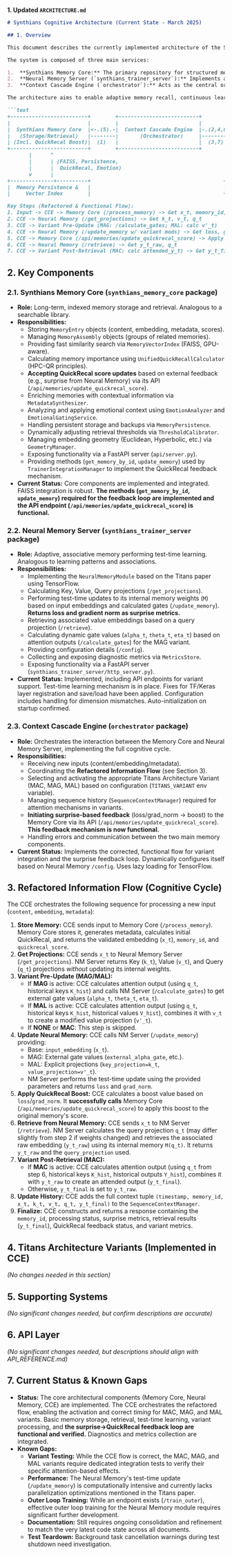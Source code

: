 
**1. Updated `ARCHITECTURE.md`**

```markdown
# Synthians Cognitive Architecture (Current State - March 2025)

## 1. Overview

This document describes the currently implemented architecture of the Synthians cognitive system. It follows a **Bi-Hemispheric Cognitive Architecture** model, separating persistent, indexed memory storage and retrieval from dynamic, sequence-aware associative memory processing.

The system is composed of three main services:

1.  **Synthians Memory Core:** The primary repository for structured memories, handling storage, indexing, metadata enrichment, emotional context, and relevance scoring (HPC-QuickRecal).
2.  **Neural Memory Server (`synthians_trainer_server`):** Implements an associative memory inspired by the Titans paper, capable of test-time learning based on sequences of embeddings.
3.  **Context Cascade Engine (`orchestrator`):** Acts as the central orchestrator, managing the flow of information between the Memory Core and the Neural Memory Server, implementing the core cognitive cycle and supporting different attention-based variants (MAC, MAG, MAL).

The architecture aims to enable adaptive memory recall, continuous learning from experience, and context-aware information processing. **The core cognitive cycle, including the surprise feedback loop from the Neural Memory Server to the Memory Core's QuickRecal score, is now functional and verified.**

```text
+-------------------------+        +--------------------------+        +--------------------------+
|                         |        |                          |        |                          |
|  Synthians Memory Core  |<-.(5).-|  Context Cascade Engine  |-.(2,4,6)-|  Neural Memory Server    |
|   (Storage/Retrieval)   |--------|       (Orchestrator)     |--------| (Associative/Predictive) |
| (Incl. QuickRecal Boost)|  (1)   |                          |  (3,7) | (Incl. Surprise Metrics) |
+-------------------------+        +--------------------------+        +--------------------------+
       |      ^                                                                 |      ^
       |      | (FAISS, Persistence,                                            |      | (TensorFlow,
       |      |  QuickRecal, Emotion)                                           |      |  Test-Time Learning)
       v      |                                                                 v      |
+--------------+----------+                                           +-----------------+-------+
|  Memory Persistence &   |                                           | Neural Memory Module (M)|
|     Vector Index        |                                           +-----------------+-------+

Key Steps (Refactored & Functional Flow):
1. Input -> CCE -> Memory Core (/process_memory) -> Get x_t, memory_id, initial_qr
2. CCE -> Neural Memory (/get_projections) -> Get k_t, v_t, q_t
3. CCE -> Variant Pre-Update (MAG: /calculate_gates; MAL: calc v'_t)
4. CCE -> Neural Memory (/update_memory w/ variant mods) -> Get loss, grad_norm
5. CCE -> Memory Core (/api/memories/update_quickrecal_score) -> Apply boost -> **FUNCTIONAL**
6. CCE -> Neural Memory (/retrieve) -> Get y_t_raw, q_t
7. CCE -> Variant Post-Retrieval (MAC: calc attended_y_t) -> Get y_t_final
```

## 2. Key Components

### 2.1. Synthians Memory Core (`synthians_memory_core` package)

*   **Role:** Long-term, indexed memory storage and retrieval. Analogous to a searchable library.
*   **Responsibilities:**
    *   Storing `MemoryEntry` objects (content, embedding, metadata, scores).
    *   Managing `MemoryAssembly` objects (groups of related memories).
    *   Providing fast similarity search via `MemoryVectorIndex` (FAISS, GPU-aware).
    *   Calculating memory importance using `UnifiedQuickRecallCalculator` (HPC-QR principles).
    *   **Accepting QuickRecal score updates** based on external feedback (e.g., surprise from Neural Memory) via its API (`/api/memories/update_quickrecal_score`).
    *   Enriching memories with contextual information via `MetadataSynthesizer`.
    *   Analyzing and applying emotional context using `EmotionAnalyzer` and `EmotionalGatingService`.
    *   Handling persistent storage and backups via `MemoryPersistence`.
    *   Dynamically adjusting retrieval thresholds via `ThresholdCalibrator`.
    *   Managing embedding geometry (Euclidean, Hyperbolic, etc.) via `GeometryManager`.
    *   Exposing functionality via a FastAPI server (`api/server.py`).
    *   Providing methods (`get_memory_by_id`, `update_memory`) used by `TrainerIntegrationManager` to implement the QuickRecal feedback mechanism.
*   **Current Status:** Core components are implemented and integrated. FAISS integration is robust. **The methods (`get_memory_by_id`, `update_memory`) required for the feedback loop are implemented and the API endpoint (`/api/memories/update_quickrecal_score`) is functional.**

### 2.2. Neural Memory Server (`synthians_trainer_server` package)

*   **Role:** Adaptive, associative memory performing test-time learning. Analogous to learning patterns and associations.
*   **Responsibilities:**
    *   Implementing the `NeuralMemoryModule` based on the Titans paper using TensorFlow.
    *   Calculating Key, Value, Query projections (`/get_projections`).
    *   Performing test-time updates to its internal memory weights (`M`) based on input embeddings and calculated gates (`/update_memory`). **Returns loss and gradient norm as surprise metrics.**
    *   Retrieving associated value embeddings based on a query projection (`/retrieve`).
    *   Calculating dynamic gate values (`alpha_t`, `theta_t`, `eta_t`) based on attention outputs (`/calculate_gates`) for the MAG variant.
    *   Providing configuration details (`/config`).
    *   Collecting and exposing diagnostic metrics via `MetricsStore`.
    *   Exposing functionality via a FastAPI server (`synthians_trainer_server/http_server.py`).
*   **Current Status:** Implemented, including API endpoints for variant support. Test-time learning mechanism is in place. Fixes for TF/Keras layer registration and save/load have been applied. Configuration includes handling for dimension mismatches. Auto-initialization on startup confirmed.

### 2.3. Context Cascade Engine (`orchestrator` package)

*   **Role:** Orchestrates the interaction between the Memory Core and Neural Memory Server, implementing the full cognitive cycle.
*   **Responsibilities:**
    *   Receiving new inputs (content/embedding/metadata).
    *   Coordinating the **Refactored Information Flow** (see Section 3).
    *   Selecting and activating the appropriate Titans Architecture Variant (MAC, MAG, MAL) based on configuration (`TITANS_VARIANT` env variable).
    *   Managing sequence history (`SequenceContextManager`) required for attention mechanisms in variants.
    *   **Initiating surprise-based feedback** (loss/grad_norm -> boost) to the Memory Core via its API (`/api/memories/update_quickrecal_score`). **This feedback mechanism is now functional.**
    *   Handling errors and communication between the two main memory components.
*   **Current Status:** Implements the corrected, functional flow for variant integration and the surprise feedback loop. Dynamically configures itself based on Neural Memory `/config`. Uses lazy loading for TensorFlow.

## 3. Refactored Information Flow (Cognitive Cycle)

The CCE orchestrates the following sequence for processing a new input (`content`, `embedding`, `metadata`):

1.  **Store Memory:** CCE sends input to Memory Core (`/process_memory`). Memory Core stores it, generates metadata, calculates initial QuickRecal, and returns the validated embedding (`x_t`), `memory_id`, and `quickrecal_score`.
2.  **Get Projections:** CCE sends `x_t` to Neural Memory Server (`/get_projections`). NM Server returns Key (`k_t`), Value (`v_t`), and Query (`q_t`) projections *without* updating its internal weights.
3.  **Variant Pre-Update (MAG/MAL):**
    *   If **MAG** is active: CCE calculates attention output (using `q_t`, historical keys `K_hist`) and calls NM Server (`/calculate_gates`) to get external gate values (`alpha_t`, `theta_t`, `eta_t`).
    *   If **MAL** is active: CCE calculates attention output (using `q_t`, historical keys `K_hist`, historical values `V_hist`), combines it with `v_t` to create a modified value projection (`v'_t`).
    *   If **NONE** or **MAC**: This step is skipped.
4.  **Update Neural Memory:** CCE calls NM Server (`/update_memory`) providing:
    *   Base: `input_embedding` (`x_t`).
    *   MAG: External gate values (`external_alpha_gate`, etc.).
    *   MAL: Explicit projections (`key_projection=k_t`, `value_projection=v'_t`).
    *   NM Server performs the test-time update using the provided parameters and returns `loss` and `grad_norm`.
5.  **Apply QuickRecal Boost:** CCE calculates a boost value based on `loss`/`grad_norm`. It **successfully calls** Memory Core (`/api/memories/update_quickrecal_score`) to apply this boost to the original memory's score.
6.  **Retrieve from Neural Memory:** CCE sends `x_t` to NM Server (`/retrieve`). NM Server calculates the query projection `q_t` (may differ slightly from step 2 if weights changed) and retrieves the associated raw embedding (`y_t_raw`) using its internal memory `M(q_t)`. It returns `y_t_raw` and the `query_projection` used.
7.  **Variant Post-Retrieval (MAC):**
    *   If **MAC** is active: CCE calculates attention output (using `q_t` from step 6, historical keys `K_hist`, historical outputs `Y_hist`), combines it with `y_t_raw` to create an attended output (`y_t_final`).
    *   Otherwise, `y_t_final` is set to `y_t_raw`.
8.  **Update History:** CCE adds the full context tuple `(timestamp, memory_id, x_t, k_t, v_t, q_t, y_t_final)` to the `SequenceContextManager`.
9.  **Finalize:** CCE constructs and returns a response containing the `memory_id`, processing status, surprise metrics, retrieval results (`y_t_final`), QuickRecal feedback status, and variant metrics.

## 4. Titans Architecture Variants (Implemented in CCE)

*(No changes needed in this section)*

## 5. Supporting Systems

*(No significant changes needed, but confirm descriptions are accurate)*

## 6. API Layer

*(No significant changes needed, but descriptions should align with API_REFERENCE.md)*

## 7. Current Status & Known Gaps

*   **Status:** The core architectural components (Memory Core, Neural Memory, CCE) are implemented. The CCE orchestrates the refactored flow, enabling the activation and correct *timing* for MAC, MAG, and MAL variants. Basic memory storage, retrieval, test-time learning, variant processing, and **the surprise->QuickRecal feedback loop are functional and verified.** Diagnostics and metrics collection are integrated.
*   **Known Gaps:**
    *   **Variant Testing:** While the CCE flow is correct, the MAC, MAG, and MAL variants require dedicated integration tests to verify their specific attention-based effects.
    *   **Performance:** The Neural Memory's test-time update (`/update_memory`) is computationally intensive and currently lacks parallelization optimizations mentioned in the Titans paper.
    *   **Outer Loop Training:** While an endpoint exists (`/train_outer`), effective outer loop training for the Neural Memory module requires significant further development.
    *   **Documentation:** Still requires ongoing consolidation and refinement to match the very latest code state across all documents.
    *   **Test Teardown:** Background task cancellation warnings during test shutdown need investigation.

